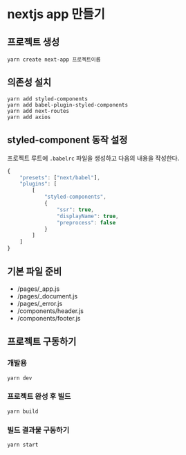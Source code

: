# nextjs app 만들기

## 프로젝트 생성
```shell
yarn create next-app 프로젝트이름
```

## 의존성 설치

```shell
yarn add styled-components
yarn add babel-plugin-styled-components
yarn add next-routes
yarn add axios
```

## styled-component 동작 설정

프로젝트 루트에 `.babelrc` 파일을 생성하고 다음의 내용을 작성한다.

```js
{
    "presets": ["next/babel"],
    "plugins": [
        [
            "styled-components",
            {
                "ssr": true,
                "displayName": true,
                "preprocess": false
            }
        ]
    ]
}
```

## 기본 파일 준비

- /pages/_app.js
- /pages/_document.js
- /pages/_error.js
- /components/header.js
- /components/footer.js



## 프로젝트 구동하기

### 개발용
```shell
yarn dev
```

### 프로젝트 완성 후 빌드
```shell
yarn build
```

### 빌드 결과물 구동하기
```shell
yarn start
```
